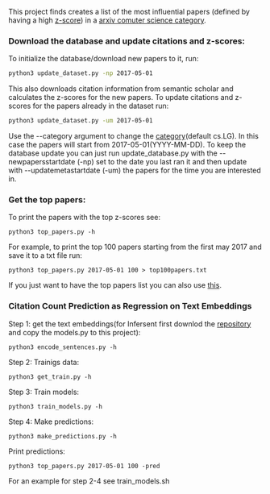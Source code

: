 This project finds creates a list of the most influential papers
(defined by having a high [z-score](https://arxiv.org/abs/1310.8220))
in a [arxiv comuter science category](https://arxiv.org/corr/home).

### Download the database and update citations and z-scores:
To initialize the database/download new papers to it, run:
```bash
python3 update_dataset.py -np 2017-05-01
```
This also downloads  citation information from semantic scholar and calculates the z-scores for the new papers.
To update citations and z-scores for the papers already in the dataset run:
```bash
python3 update_dataset.py -um 2017-05-01
```

Use the --category argument to change the [category](https://arxiv.org/corr/home)(default cs.LG).
In this case the papers will start from 2017-05-01(YYYY-MM-DD). To keep the database update you can just run update_database.py
with the --newpapersstartdate (-np) set to the date you last ran it and then update with --updatemetastartdate (-um) the papers for the time you are interested in.
### Get the top papers:
To print the papers with the top z-scores see:
```
python3 top_papers.py -h
```
For example, to print the top 100 papers starting from the first may 2017 and save it to a txt file run:
```
python3 top_papers.py 2017-05-01 100 > top100papers.txt
```
If you just want to have the top papers list you can also use [this](https://git.ukp.informatik.tu-darmstadt.de/netzer/top-arxiv-papers).

### Citation Count Prediction as Regression on Text Embeddings
Step 1: get the text embeddings(for Infersent first downlod the [repository](https://github.com/facebookresearch/InferSent) and copy the models.py to this project):
```
python3 encode_sentences.py -h
```
Step 2: Trainigs data:
```
python3 get_train.py -h
```
Step 3: Train models:
```
python3 train_models.py -h
```
Step 4: Make predictions:
```
python3 make_predictions.py -h
```
Print predictions:
```
python3 top_papers.py 2017-05-01 100 -pred
```
For an example for step 2-4 see train_models.sh